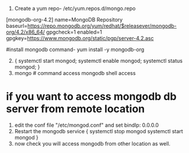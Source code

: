 1. Create a yum repo- /etc/yum.repos.d/mongo.repo

[mongodb-org-4.2]
name=MongoDB Repository
baseurl=https://repo.mongodb.org/yum/redhat/$releasever/mongodb-org/4.2/x86_64/
gpgcheck=1
enabled=1
gpgkey=https://www.mongodb.org/static/pgp/server-4.2.asc

#install mongodb command-
yum install -y mongodb-org

2. { systemctl start mongod; systemctl enable mongod; systemctl status mongod; }
3. mongo # command access mongodb shell access


# if you want to access mongodb db server from remote location
1. edit the conf file "/etc/mongod.conf" and set bindIp: 0.0.0.0 
2. Restart the mongodb service 
{
  systemctl stop mongod
  systemctl start mongod
}  
3. now check you will access mongodb from other location as well.
